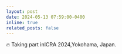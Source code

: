 ```yaml
---
layout: post
date: 2024-05-13 07:59:00-0400
inline: true
related_posts: false
---
```


🔥 Taking part inICRA 2024,Yokohama, Japan.
